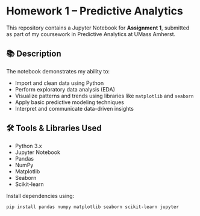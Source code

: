 # Homework 1 – Predictive Analytics

This repository contains a Jupyter Notebook for **Assignment 1**, submitted as part of my coursework in Predictive Analytics at UMass Amherst.

## 📚 Description

The notebook demonstrates my ability to:

- Import and clean data using Python
- Perform exploratory data analysis (EDA)
- Visualize patterns and trends using libraries like `matplotlib` and `seaborn`
- Apply basic predictive modeling techniques
- Interpret and communicate data-driven insights

## 🛠️ Tools & Libraries Used

- Python 3.x
- Jupyter Notebook
- Pandas
- NumPy
- Matplotlib
- Seaborn
- Scikit-learn

Install dependencies using:

```bash
pip install pandas numpy matplotlib seaborn scikit-learn jupyter
